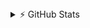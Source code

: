 <details>
  <summary>⚡ GitHub Stats</summary>
  <img align="left" alt="RedGry's GitHub Stats" src="https://github-readme-stats.vercel.app/api?username=Djerden&show_icons=true&theme=dracula&rank_icon=github" />
</details>
